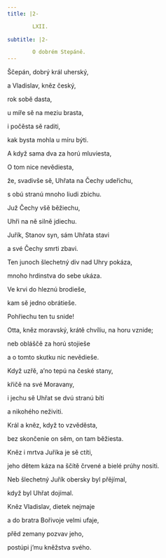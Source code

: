 ```yaml
---
title: |2-

        LXII.
      
subtitle: |2-

        O dobrém Stepáně.
---
```


Ščepán, dobrý král uherský,

a Vladislav, kněz český,

rok sobě dasta,

u míře sě na meziu brasta,

i počěsta sě raditi,

kak bysta mohla u míru býti.

A když sama dva za horú mluviesta,

O tom nice nevědiesta,

že, svadivše sě, Uhřata na Čechy udeřichu,

s obú stranú mnoho liudi zbichu.

Juž Čechy všě běžiechu,

Uhři na ně silně jdiechu.

Juřík, Stanov syn, sám Uhřata stavi

a své Čechy smrti zbavi.

Ten junoch šlechetný div nad Uhry pokáza,

mnoho hrdinstva do sebe ukáza.

Ve krvi do hleznú brodieše,

kam sě jedno obrátieše.

Pohřiechu ten tu snide!

Otta, kněz moravský, krátě chvíliu, na horu vznide;

neb obláščě za horú stojieše

a o tomto skutku nic nevědieše.

Když uzřě, a’no tepú na české stany,

křičě na své Moravany,

i jechu sě Uhřat se dvú stranú bíti

a nikohého neživiti.

Král a kněz, když to vzvěděsta,

bez skončenie on sěm, on tam běžiesta.

Kněz i mrtva Juříka je sě ctíti,

jeho dětem káza na ščítě črvené a bielé prúhy nositi.

Neb šlechetný Juřík obersky byl přějímal,

když byl Uhřat dojímal.

Kněz Vladislav, dietek nejmaje

a do bratra Bořivoje velmi ufaje,

přěd zemany pozvav jeho,

postúpi j’mu kněžstva svého.
